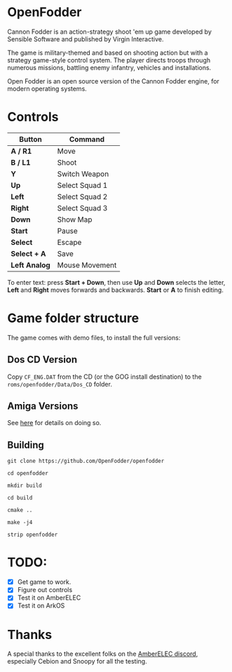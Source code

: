 # OpenFodder

Cannon Fodder is an action-strategy shoot 'em up game developed by Sensible Software and published by Virgin Interactive.

The game is military-themed and based on shooting action but with a strategy game-style control system. The player directs troops through numerous missions, battling enemy infantry, vehicles and installations.

Open Fodder is an open source version of the Cannon Fodder engine, for modern operating systems.

# Controls

| Button            | Command                    |
|-------------------|----------------------------|
| **A / R1**        | Move                       |
| **B / L1**        | Shoot                      |
| **Y**             | Switch Weapon              |
| **Up**            | Select Squad 1             |
| **Left**          | Select Squad 2             |
| **Right**         | Select Squad 3             |
| **Down**          | Show Map                   |
| **Start**         | Pause                      |
| **Select**        | Escape                     |
| **Select + A**    | Save                       |
| **Left Analog**   | Mouse Movement             |


To enter text: press **Start + Down**, then use **Up** and **Down** selects the letter, **Left** and **Right** moves forwards and backwards. **Start** or **A** to finish editing.


# Game folder structure

The game comes with demo files, to install the full versions:

## Dos CD Version

Copy `CF_ENG.DAT` from the CD (or the GOG install destination) to the `roms/openfodder/Data/Dos_CD` folder.

## Amiga Versions

See [here](https://github.com/OpenFodder/openfodder/blob/master/INSTALL.md#amiga) for details on doing so.
 
## Building

    git clone https://github.com/OpenFodder/openfodder

    cd openfodder

    mkdir build

    cd build

    cmake ..

    make -j4

    strip openfodder


# TODO:

- [x] Get game to work.
- [x] Figure out controls
- [x] Test it on AmberELEC
- [x] Test it on ArkOS

# Thanks

A special thanks to the excellent folks on the [AmberELEC discord](https://discord.com/invite/R9Er7hkRMe), especially Cebion and Snoopy for all the testing.